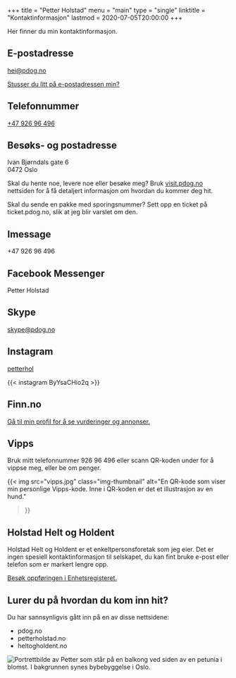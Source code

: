 +++
title = "Petter Holstad"
menu = "main"
type = "single"
linktitle = "Kontaktinformasjon"
lastmod = 2020-07-05T20:00:00
+++

Her finner du min kontaktinformasjon.

## E-postadresse

hei@pdog.no

[Stusser du litt på e-postadressen min?](epost)

## Telefonnummer

[+47&nbsp;926&nbsp;96&nbsp;496](tel:+4792696496)

## Besøks- og postadresse

Ivan Bjørndals gate 6  
0472 Oslo

Skal du hente noe, levere noe eller besøke meg? Bruk [visit.pdog.no](visit)
nettsiden for å få detaljert informasjon om hvordan du kommer deg hit.

Skal du sende en pakke med sporingsnummer? Sett opp en ticket på
ticket.pdog.no, slik at jeg blir varslet om den.

## Imessage

+47&nbsp;926&nbsp;96&nbsp;496

## Facebook Messenger

Petter Holstad

## Skype

skype@pdog.no

## Instagram

[petterhol](https://www.instagram.com/petterhol/)

{{< instagram ByYsaCHio2q >}}

## Finn.no

[Gå til min profil for å se vurderinger og annonser.][finn]

## Vipps

Bruk mitt telefonnummer 926&nbsp;96&nbsp;496 eller scann QR-koden under for å
vippse meg, eller be om penger.

{{< img
  src="vipps.jpg"
  class="img-thumbnail"
  alt="En QR-kode som viser min personlige Vipps-kode. Inne i QR-koden er det et illustrasjon av en hund."
>}}

## Holstad Helt og Holdent

Holstad Helt og Holdent er et enkeltpersonsforetak som jeg eier. Det er ingen
spesiell kontaktinformasjon til selskapet, du kan fint bruke e-post eller
telefon som er markert lengre opp.

[Besøk oppføringen i Enhetsregisteret.][brreg]

## Lurer du på hvordan du kom inn hit?

Du har sannsynligvis gått inn på en av disse nettsidene:

- pdog.no
- petterholstad.no
- heltogholdent.no

![Portrettbilde av Petter som står på en balkong ved siden av en petunia i
blomst. I bakgrunnen synes bybebyggelse i Oslo.](petter.jpg)

[finn]: https://www.finn.no/user/profile/profile.html?id=287595302
[brreg]: https://w2.brreg.no/enhet/sok/detalj.jsp?orgnr=915283497
